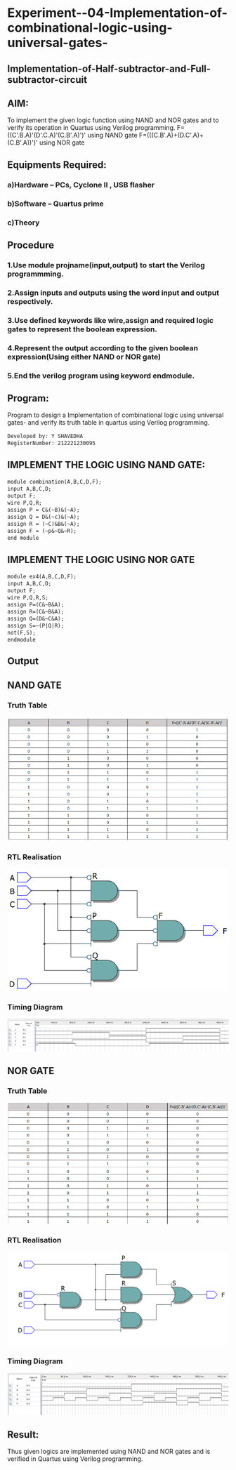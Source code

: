 # Experiment--04-Implementation-of-combinational-logic-using-universal-gates-
 ## Implementation-of-Half-subtractor-and-Full-subtractor-circuit
## AIM:
To implement the given logic function using NAND and NOR gates and to verify its operation in Quartus using Verilog programming.
F=((C'.B.A)'(D'.C.A)'(C.B'.A)')' using NAND gate
F=(((C.B'.A)+(D.C'.A)+(C.B'.A))')' using NOR gate


## Equipments Required:
### a)Hardware – PCs, Cyclone II , USB flasher
### b)Software – Quartus prime
### c)Theory
 
 
 
 


## Procedure



### 1.Use module projname(input,output) to start the Verilog programmming.
### 2.Assign inputs and outputs using the word input and output respectively.
### 3.Use defined keywords like wire,assign and required logic gates to represent the boolean expression.
### 4.Represent the output according to the given boolean expression(Using either NAND or NOR gate)
### 5.End the verilog program using keyword endmodule.


## Program:

Program to design a Implementation of combinational logic using universal gates-  and verify its truth table in quartus using Verilog programming.
```
Developed by: Y SHAVEDHA
RegisterNumber: 212221230095
```
## IMPLEMENT THE LOGIC USING NAND GATE:
```
module combination(A,B,C,D,F);
input A,B,C,D;
output F;
wire P,Q,R;
assign P = C&(~B)&(~A);
assign Q = D&(~c)&(~A);
assign R = (~C)&B&(~A);
assign F = (~p&~Q&~R);
end module
```
## IMPLEMENT THE LOGIC USING NOR GATE
```
module ex4(A,B,C,D,F);
input A,B,C,D;
output F;
wire P,Q,R,S;
assign P=(C&~B&A);
assign R=(C&~B&A);
assign Q=(D&~C&A);
assign S=~(P|Q|R);
not(F,S);
endmodule
```

## Output
## NAND GATE
### Truth Table
![output](./nandtr.png)
### RTL Realisation
![output](./nandlg.png)
### Timing Diagram
![output](./nandtim.jpeg)

## NOR GATE
### Truth Table
![output](./nortr.png)
### RTL Realisation
![output](./norlg.png)
### Timing Diagram
![output](./nortim.png)



## Result:
Thus given logics are implemented using NAND and NOR gates and  is verified  in Quartus using Verilog programming.
